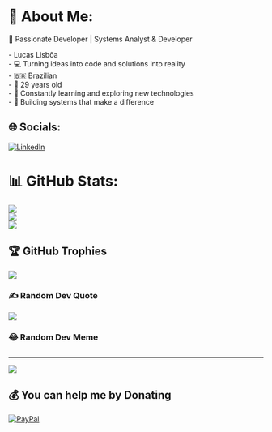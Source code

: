 
# 💫 About Me:
<p>🚀 Passionate Developer | Systems Analyst & Developer</p>
- Lucas Lisbôa <br>
- 💻 Turning ideas into code and solutions into reality <br>
- 🇧🇷 Brazilian <br>
- 🎂 29 years old <br>
- 🌱 Constantly learning and exploring new technologies <br>
- 🔧 Building systems that make a difference <br>


## 🌐 Socials:
[![LinkedIn](https://img.shields.io/badge/LinkedIn-%230077B5.svg?logo=linkedin&logoColor=white)](https://www.linkedin.com/in/lucasmlisboa/?locale=en_US) 

<!-- # 💻 Tech Stack:
![JavaScript](https://img.shields.io/badge/javascript-%23323330.svg?style=plastic&logo=javascript&logoColor=%23F7DF1E) ![HTML5](https://img.shields.io/badge/html5-%23E34F26.svg?style=plastic&logo=html5&logoColor=white) ![CSS3](https://img.shields.io/badge/css3-%231572B6.svg?style=plastic&logo=css3&logoColor=white) ![TypeScript](https://img.shields.io/badge/typescript-%23007ACC.svg?style=plastic&logo=typescript&logoColor=white) ![NodeJS](https://img.shields.io/badge/node.js-6DA55F?style=plastic&logo=node.js&logoColor=white) ![Next JS](https://img.shields.io/badge/Next-black?style=plastic&logo=next.js&logoColor=white) ![React](https://img.shields.io/badge/react-%2320232a.svg?style=plastic&logo=react&logoColor=%2361DAFB) 

-->

# 📊 GitHub Stats:
![](https://github-readme-stats.vercel.app/api?username=lucasmlisboa&theme=blueberry&hide_border=false&include_all_commits=true&count_private=true)<br/>
![](https://github-readme-streak-stats.herokuapp.com/?user=lucasmlisboa&theme=blueberry&hide_border=false)<br/>
![](https://github-readme-stats.vercel.app/api/top-langs/?username=lucasmlisboa&theme=blueberry&hide_border=false&include_all_commits=true&count_private=true&layout=compact)

## 🏆 GitHub Trophies
![](https://github-profile-trophy.vercel.app/?username=lucasmlisboa&theme=dark_dimmed&no-frame=false&no-bg=false&margin-w=4)

### ✍️ Random Dev Quote
![](https://quotes-github-readme.vercel.app/api?type=horizontal&theme=radical)

### 😂 Random Dev Meme
<div id="meme-container">
  <img id="meme-image" width="512px"/>
</div>

<script>
  fetch('https://random-memer.herokuapp.com/')
    .then(response => response.json())
    .then(data => {
      document.getElementById('meme-image').src = data.url;
    })
    .catch(error => console.error('Erro ao carregar o meme:', error));
</script>

---
[![](https://visitcount.itsvg.in/api?id=lucasmlisboa&icon=0&color=0)](https://visitcount.itsvg.in)

  ## 💰 You can help me by Donating
  [![PayPal](https://img.shields.io/badge/PayPal-00457C?style=for-the-badge&logo=paypal&logoColor=white)](https://paypal.me/lucasmlisboa32@gmail.com) 

  
<!-- Proudly created with GPRM ( https://gprm.itsvg.in ) -->

<!-- ##
 
 <div> 
   <a href = "mailto:lucasmlisboa32@gmail.com"><img src="https://img.shields.io/badge/Gmail-D14836?style=for-the-badge&logo=gmail&logoColor=white" target="_blank"></a>
  <a href="https://www.linkedin.com/in/lucasmlisboa/?locale=en_US" target="_blank"><img src="https://img.shields.io/badge/-LinkedIn-%230077B5?style=for-the-badge&logo=linkedin&logoColor=white" target="_blank"></a>
 </div>
-->

 
